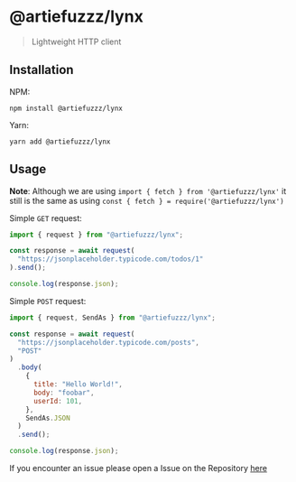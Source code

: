 # @artiefuzzz/lynx

> Lightweight HTTP client

## Installation

NPM:

```
npm install @artiefuzzz/lynx
```

Yarn:

```
yarn add @artiefuzzz/lynx
```

## Usage

**Note**: Although we are using `import { fetch } from '@artiefuzzz/lynx'` it still is the same as using `const { fetch } = require('@artiefuzzz/lynx')`

Simple `GET` request:

```js
import { request } from "@artiefuzzz/lynx";

const response = await request(
  "https://jsonplaceholder.typicode.com/todos/1"
).send();

console.log(response.json);
```

Simple `POST` request:

```js
import { request, SendAs } from "@artiefuzzz/lynx";

const response = await request(
  "https://jsonplaceholder.typicode.com/posts",
  "POST"
)
  .body(
    {
      title: "Hello World!",
      body: "foobar",
      userId: 101,
    },
    SendAs.JSON
  )
  .send();

console.log(response.json);
```

If you encounter an issue please open a Issue on the Repository [here](https://github.com/ArtieFuzzz/lynx/issues/new/choose)
